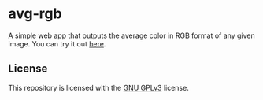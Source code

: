 # avg-rgb
A simple web app that outputs the average color in RGB format of any given image. You can try it out [here](https://iandraves.github.io/avg-rgb).

## License

This repository is licensed with the [GNU GPLv3](LICENSE) license.